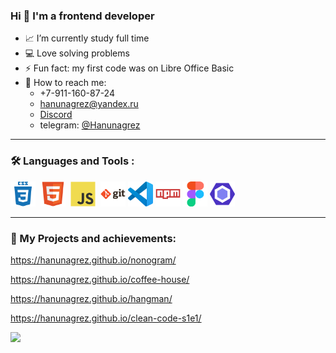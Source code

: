 ### Hi 👋 I'm a frontend developer
- :chart_with_upwards_trend: I’m currently study full time
- :computer: Love solving problems
- ⚡ Fun fact: my first code was on Libre Office Basic
- :pencil: How to reach me:
  - +7-911-160-87-24
  - hanunagrez@yandex.ru
  - <a href="https://discordapp.com/users/300201772318720001/">Discord<a/>
  - telegram: [@Hanunagrez](https://t.me/Hanunagrez)
***
### :hammer_and_wrench: Languages and Tools :
<div>
  <img src="https://github.com/devicons/devicon/blob/master/icons/css3/css3-plain-wordmark.svg"  title="CSS3" alt="CSS" width="40" height="40"/>&nbsp;
  <img src="https://github.com/devicons/devicon/blob/master/icons/html5/html5-original.svg" title="HTML5" alt="HTML" width="40" height="40"/>&nbsp;
  <img src="https://github.com/devicons/devicon/blob/master/icons/javascript/javascript-original.svg" title="JavaScript" alt="JavaScript" width="40" height="40"/>&nbsp;
  <img src="https://github.com/devicons/devicon/blob/master/icons/git/git-original-wordmark.svg" title="Git" **alt="Git" width="40" height="40"/>
  <img src="https://github.com/devicons/devicon/blob/master/icons/vscode/vscode-original.svg" title="Vscode" **alt="Vscode" width="40" height="40"/>
  <img src="https://github.com/devicons/devicon/blob/master/icons/npm/npm-original-wordmark.svg" title="Npm" **alt="Npm" width="40" height="40"/>
  <img src="https://github.com/devicons/devicon/blob/master/icons/figma/figma-original.svg" title="Figma" **alt="Figma" width="40" height="40"/>
  <img src="https://github.com/devicons/devicon/blob/master/icons/eslint/eslint-original.svg" title="Eslint" **alt="Eslint" width="40" height="40"/>
</div>

<!--
### :fire: My Stats :

[![GitHub Streak](https://github-readme-streak-stats.herokuapp.com?user=HanunagreZ&border_radius=10)](https://git.io/streak-stats)

***

[![Top Langs](https://github-readme-stats.vercel.app/api/top-langs/?username=HanunagreZ&layout=compact&theme=vision-friendly-dark)](https://github.com/anuraghazra/github-readme-stats)
-->
***

### :briefcase: My Projects and achievements:
https://hanunagrez.github.io/nonogram/

https://hanunagrez.github.io/coffee-house/

https://hanunagrez.github.io/hangman/

https://hanunagrez.github.io/clean-code-s1e1/
<div>
  <img src="https://codewars.com/users/hanunagrez/badges/small/"/>&nbsp;
</div>

